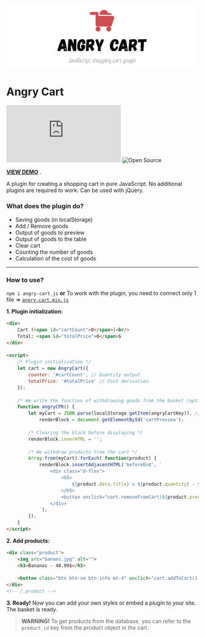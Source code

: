 ![Angry Cart](https://raw.githubusercontent.com/rah-emil/angry-cart.js/master/app/img/header.png "Angry Cart")

# Angry Cart
[![GitHub license](https://img.shields.io/github/license/rah-emil/angry-cart.js)](https://github.com/rah-emil/angry-cart.js/blob/master/LICENSE)
![Open Source](https://img.shields.io/badge/Open%20Source-%E2%9D%A4-brightgreen "Open Source")

[**VIEW DEMO**](https://cdn.rah-emil.ru/angry-cart.js/demo/ "**СМОТРЕТЬ ДЕМО**") .

A plugin for creating a shopping cart in pure JavaScript. No additional plugins are required to work. Can be used with jQuery.

### What does the plugin do?
- Saving goods (in localStorage)
- Add / Remove goods
- Output of goods to preview
- Output of goods to the table
- Clear cart
- Counting the number of goods
- Calculation of the cost of goods

------------

### How to use?
`npm i angry-cart.js`
**or**
To work with the plugin, you need to connect only 1 file => [`angry-cart.min.js`](https://github.com/rah-emil/angry-cart.js/blob/master/app/js/angry-cart.min.js "`angry-cart.min.js`")

**1. Plugin initialization:** 
``` html
<div>
	Cart (<span id="cartCount">0</span>)<br/>
	Total: <span id="totalPrice">0</span>$
</div>

<script>
	/* Plugin initialization */
	let cart = new AngryCart({
		counter: '#cartCount', // Quantity output
		totalPrice: '#totalPrice' // Cost derivation
	});

	/* We write the function of withdrawing goods from the basket (optional, required angryCPR() ) */
	function angryCPR() {
		let myCart = JSON.parse(localStorage.getItem(angryCartKey)), // "angryCartKey" - cart key in localStorage (const)
			renderBlock = document.getElementById('cartPreview');

		/* Clearing the block before displaying */
		renderBlock.innerHTML = '';

		/* We withdraw products from the cart */
		Array.from(myCart).forEach( function(product) {
			renderBlock.insertAdjacentHTML('beforeEnd', `
				<div class="d-flex">
					<h5>
						${product.data.title} x ${product.quantity} - ${product.data.price}$
					</h5>
					<button onclick="cart.removeFromCart(${product.product_id})">x</button>
				</div>
			`);
		});
	}
</script>
```

**2. Add products:** 
``` html
<div class="product">
	<img src="banans.jpg" alt="">
	<h3>Bananas - 48.99$</h3>

	<button class="btn btn-sm btn-info mt-4" onclick="cart.addToCart(1, {title: 'Бананы', price: 48.99, image: 'banans.jpg'})">Add to cart</button>
</div>
<!-- /.product -->
```

**3. Ready!**
Now you can add your own styles or embed a plugin to your site. The basket is ready.
> **WARNING!** To get products from the database, you can refer to the `product_id` key from the product object in the cart.


